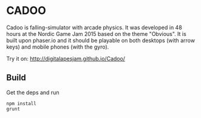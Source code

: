 # CADOO
Cadoo is falling-simulator with arcade physics.
It was developed in 48 hours at the Nordic Game Jam 2015 based on the theme "Obvious".
It is built upon phaser.io and it should be playable on both desktops (with arrow keys) and mobile phones (with the gyro).

Try it on:
http://digitalapesjam.github.io/Cadoo/

## Build

Get the deps and run

    npm install
    grunt

